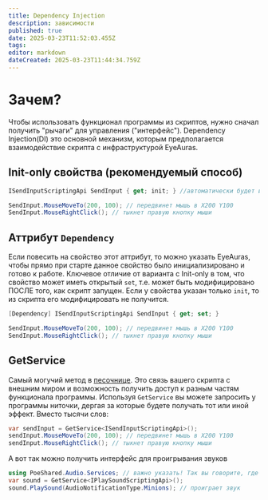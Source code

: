 ```yaml
---
title: Dependency Injection
description: зависимости
published: true
date: 2025-03-23T11:52:03.455Z
tags: 
editor: markdown
dateCreated: 2025-03-23T11:44:34.759Z
---
```


# Зачем?
Чтобы использовать функционал программы из скриптов, нужно сначал получить "рычаги" для управления ("интерфейс").
Dependency Injection(DI) это основной механизм, которым предполагается взаимодействие скрипта с инфраструктурой EyeAuras.

## Init-only свойства (рекомендуемый способ)
```csharp
ISendInputScriptingApi SendInput { get; init; } //автоматически будет инициализировано при запуске скрипта

SendInput.MouseMoveTo(200, 100); // передвинет мышь в Х200 Y100
SendInput.MouseRightClick(); // тыкнет правую кнопку мыши
```

## Аттрибут `Dependency`
Если повесить на свойство этот аттрибут, то можно указать EyeAuras, чтобы прямо при старте данное свойство было инициализировано и готово к работе.
Ключевое отличие от варианта с Init-only в том, что свойство может иметь открытый `set`, т.е. может быть модифицировано ПОСЛЕ того, как скрипт запущен. Если у свойства указан только `init`, то из скрипта его модифицировать не получится.

```csharp
[Dependency] ISendInputScriptingApi SendInput { get; set; }

SendInput.MouseMoveTo(200, 100); // передвинет мышь в Х200 Y100
SendInput.MouseRightClick(); // тыкнет правую кнопку мыши
```

## GetService
Самый могучий метод в [песочнице](/ru/scripting/sandbox). Это связь вашего скрипта с внешним миром и возможность получить доступ к разным частям функционала программы.
Используя `GetService` вы можете запросить у программы ниточки, дергая за которые будете получать тот или иной эффект.
Вместо тысячи слов:

```csharp
var sendInput = GetService<ISendInputScriptingApi>();
sendInput.MouseMoveTo(200, 100); // передвинет мышь в Х200 Y100
sendInput.MouseRightClick(); // тыкнет правую кнопку мыши
```

А вот так можно получить интерфейс для проигрывания звуков
```csharp
using PoeShared.Audio.Services; // важно указать! Так вы говорите, где именно искать эту службу. Для разных служб будет разным
var sound = GetService<IPlaySoundScriptingApi>();
sound.PlaySound(AudioNotificationType.Minions); // проиграет звук
```
